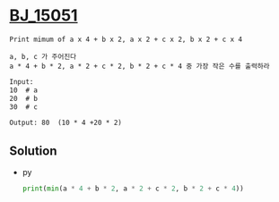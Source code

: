 # [BJ_15051](https://acmicpc.net/problem/15051)

```en
Print mimum of a x 4 + b x 2, a x 2 + c x 2, b x 2 + c x 4
```

```kr
a, b, c 가 주어진다
a * 4 + b * 2, a * 2 + c * 2, b * 2 + c * 4 중 가장 작은 수를 출력하라
```

```txt
Input:
10  # a
20  # b
30  # c

Output: 80  (10 * 4 +20 * 2)
```

## Solution

* py

  ```py
  print(min(a * 4 + b * 2, a * 2 + c * 2, b * 2 + c * 4))
  ```

